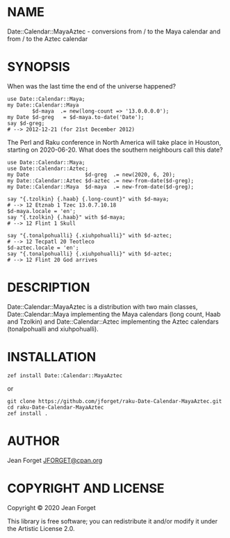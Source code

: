 NAME
====

Date::Calendar::MayaAztec - conversions from / to the Maya calendar and from / to the Aztec calendar

SYNOPSIS
========

When was the last time the end of the universe happened?

```perl6
use Date::Calendar::Maya;
my Date::Calendar::Maya
        $d-maya  .= new(long-count => '13.0.0.0.0');
my Date $d-greg   = $d-maya.to-date('Date');
say $d-greg;
# --> 2012-12-21 (for 21st December 2012)
```

The  Perl and  Raku conference  in North  America will  take place  in
Houston,  starting on  2020-06-20. What  does the  southern neighbours
call this date?

```perl6
use Date::Calendar::Maya;
use Date::Calendar::Aztec;
my Date                  $d-greg  .= new(2020, 6, 20);
my Date::Calendar::Aztec $d-aztec .= new-from-date($d-greg);
my Date::Calendar::Maya  $d-maya  .= new-from-date($d-greg);

say "{.tzolkin} {.haab} {.long-count}" with $d-maya;
# --> 12 Etznab 1 Tzec 13.0.7.10.18
$d-maya.locale = 'en';
say "{.tzolkin} {.haab}" with $d-maya;
# --> 12 Flint 1 Skull

say "{.tonalpohualli} {.xiuhpohualli}" with $d-aztec;
# --> 12 Tecpatl 20 Teotleco
$d-aztec.locale = 'en';
say "{.tonalpohualli} {.xiuhpohualli}" with $d-aztec;
# --> 12 Flint 20 God arrives
```

DESCRIPTION
===========

Date::Calendar::MayaAztec  is a  distribution with  two main  classes,
Date::Calendar::Maya implementing the Maya calendars (long count, Haab
and   Tzolkin)  and   Date::Calendar::Aztec  implementing   the  Aztec
calendars (tonalpohualli and xiuhpohualli).

INSTALLATION
============

```shell
zef install Date::Calendar::MayaAztec
```

or

```shell
git clone https://github.com/jforget/raku-Date-Calendar-MayaAztec.git
cd raku-Date-Calendar-MayaAztec
zef install .
```

AUTHOR
======

Jean Forget <JFORGET@cpan.org>

COPYRIGHT AND LICENSE
=====================

Copyright © 2020 Jean Forget

This library is  free software; you can redistribute  it and/or modify
it under the Artistic License 2.0.

